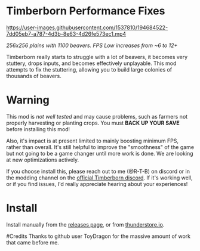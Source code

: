 # Timberborn Performance Fixes

https://user-images.githubusercontent.com/1537810/194684522-7dd05eb7-a787-4d3b-8e63-4d26fe573ec1.mp4

*256x256 plains with 1100 beavers. FPS Low increases from ~6 to 12+*

Timberborn really starts to struggle with a lot of beavers, it becomes very stuttery, drops inputs, and becomes effectively unplayable.
This mod attempts to fix the stuttering, allowing you to build large colonies of thousands of beavers.

# Warning
This mod is *not well tested* and may cause problems, such as farmers not properly harvesting or planting crops. You must **BACK UP YOUR SAVE** before installing this mod!

Also, it's impact is at present limited to mainly boosting minimum FPS, rather than overall.  It's still helpful to improve the "smoothness" of the game but not going to be a game changer until more work is done.  We are looking at new optimizations actively.

If you choose install this, please reach out to me (@R-T-B) on discord or in the modding channel on the [official Timberborn discord](https://discord.com/invite/timberborn). If it's working well, or if you find issues, I'd really appreciate hearing about your experiences!

# Install

Install manually from the [releases page](https://github.com/R-T_B/timberborn-perf-fixes/releases), or from [thunderstore.io](https://timberborn.thunderstore.io/package/ToyDragon/PerformanceFixes/).

#Credits
Thanks to github user ToyDragon for the massive amount of work that came before me.